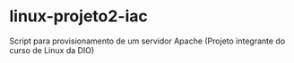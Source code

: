 # linux-projeto2-iac
Script para provisionamento de um servidor Apache (Projeto integrante do curso de Linux da DIO)
